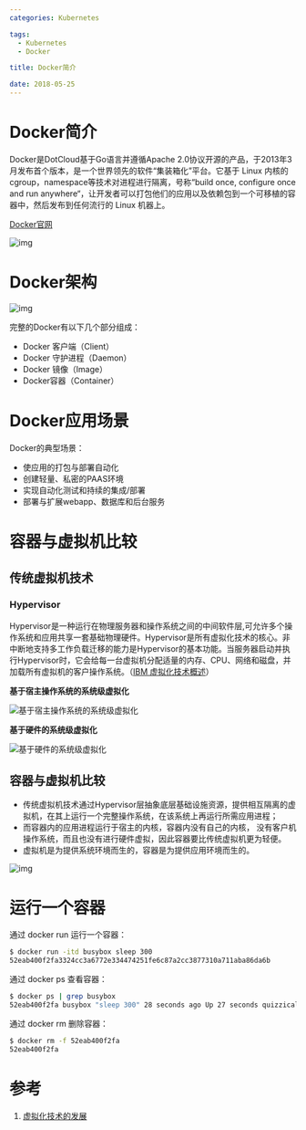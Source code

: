 ```yaml
---
categories: Kubernetes

tags: 
  - Kubernetes
  - Docker

title: Docker简介

date: 2018-05-25
---
```


# Docker简介

Docker是DotCloud基于Go语言并遵循Apache 2.0协议开源的产品，于2013年3月发布首个版本，是一个世界领先的软件“集装箱化”平台。它基于 Linux 内核的 cgroup，namespace等技术对进程进行隔离，号称“build once, configure once and run anywhere“，让开发者可以打包他们的应用以及依赖包到一个可移植的容器中，然后发布到任何流行的 Linux 机器上。

[Docker官网](https://www.docker.com/)

![img](http://blog.geekidentity.com/images/k8s/courses/1-docker-basis/docker-logo.png)

# Docker架构

![img](http://blog.geekidentity.com/images/k8s/courses/1-docker-basis/docker-architecture.png)

完整的Docker有以下几个部分组成：

- Docker 客户端（Client）
- Docker 守护进程（Daemon）
- Docker 镜像（Image）
- Docker容器（Container）

 

# Docker应用场景

Docker的典型场景：

- 使应用的打包与部署自动化
- 创建轻量、私密的PAAS环境
- 实现自动化测试和持续的集成/部署
- 部署与扩展webapp、数据库和后台服务

# 容器与虚拟机比较

## 传统虚拟机技术

### Hypervisor

Hypervisor是一种运行在物理服务器和操作系统之间的中间软件层,可允许多个操作系统和应用共享一套基础物理硬件。Hypervisor是所有虚拟化技术的核心。非中断地支持多工作负载迁移的能力是Hypervisor的基本功能。当服务器启动并执行Hypervisor时，它会给每一台虚拟机分配适量的内存、CPU、网络和磁盘，并加载所有虚拟机的客户操作系统。（[IBM 虚拟化技术概述](https://www.ibm.com/developerworks/community/blogs/5144904d-5d75-45ed-9d2b-cf1754ee936a/entry/%25e8%2599%259a%25e6%258b%259f%25e5%258c%2596%25e6%258a%2580%25e6%259c%25af%25e6%25a6%2582%25e8%25bf%25b0?lang=en)）

**基于宿主操作系统的系统级虚拟化**

![基于宿主操作系统的系统级虚拟化](http://blog.geekidentity.com/images/k8s/courses/1-docker-basis/vm-base-system.png)

**基于硬件的系统级虚拟化**

![基于硬件的系统级虚拟化](http://blog.geekidentity.com/images/k8s/courses/1-docker-basis/vm-base-hard.png)

## 容器与虚拟机比较

- 传统虚拟机技术通过Hypervisor层抽象底层基础设施资源，提供相互隔离的虚拟机，在其上运行一个完整操作系统，在该系统上再运行所需应用进程；
- 而容器内的应用进程运行于宿主的内核，容器内没有自己的内核， 没有客户机操作系统，而且也没有进行硬件虚拟，因此容器要比传统虚拟机更为轻便。
- 虚拟机是为提供系统环境而生的，容器是为提供应用环境而生的。

![img](http://blog.geekidentity.com/images/k8s/courses/1-docker-basis/docker-pk-vm.png)

# 运行一个容器

通过 docker run 运行一个容器：

```bash
$ docker run -itd busybox sleep 300
52eab400f2fa3324cc3a6772e334474251fe6c87a2cc3877310a711aba86da6b
```

通过 docker ps 查看容器：

```bash
$ docker ps | grep busybox
52eab400f2fa busybox "sleep 300" 28 seconds ago Up 27 seconds quizzical_fermi
```

通过 docker rm 删除容器：

```bash
$ docker rm -f 52eab400f2fa
52eab400f2fa
```



# 参考

1. [虚拟化技术的发展](https://www.ibm.com/developerworks/community/blogs/5144904d-5d75-45ed-9d2b-cf1754ee936a/entry/%25e8%2599%259a%25e6%258b%259f%25e5%258c%2596%25e6%258a%2580%25e6%259c%25af%25e6%25a6%2582%25e8%25bf%25b0?lang=en) 